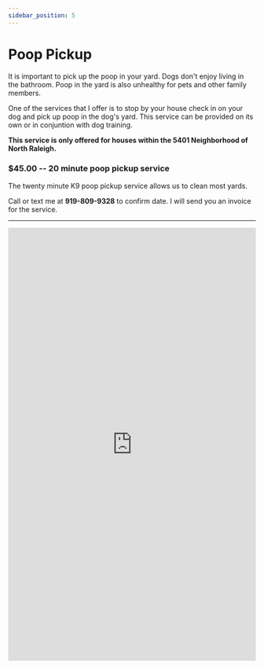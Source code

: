 ```yaml
---
sidebar_position: 5
---
```

# Poop Pickup
It is important to pick up the poop in your yard. Dogs don't enjoy living in
the bathroom. Poop in the yard is also unhealthy for pets and other family
members.

One of the services that I offer is to stop by your house check in on your dog
and pick up poop in the dog's yard. This service can be provided on its own or
in conjuntion with dog training.

<b>This service is only offered for houses within the 5401 Neighborhood of
North Raleigh.</b>

### $45.00 -- 20 minute poop pickup service 
The twenty minute K9 poop pickup service allows us to clean most yards.

Call or text me at **919-809-9328** to confirm date. I will send you an invoice
for the service.

<hr/>

<iframe
width="100%"
height="881"
src="https://www.youtube.com/embed/vJLV2mqT1Iw"
title="Poop"
frameborder="0"
allowfullscreen>
</iframe>
